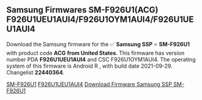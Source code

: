 <h2>Samsung Firmwares SM-F926U1(ACG) F926U1UEU1AUI4/F926U1OYM1AUI4/F926U1UEU1AUI4</h2>
Download the Samsung firmware for the ✅ <strong>Samsung SSP </strong> ⭐ <strong>SM-F926U1</strong> with product code <strong>ACG</strong> <strong> from United States</strong>. This firmware has version number PDA <strong>F926U1UEU1AUI4</strong> and CSC F926U1OYM1AUI4. The operating system of this firmware is Android R , with build date 2021-09-29. Changelist <strong>22440364</strong>.


[SM-F926U1](https://samfirm.shop/samsung/model/SM-F926U1)
[F926U1UEU1AUI4](https://samfirm.shop/samsung/pda/F926U1UEU1AUI4)
[Download Firmware Samsung SSP SM-F926U1](https://samfirm.shop/samsung/firmware/461043)
